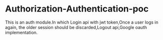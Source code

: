 # Authorization-Authentication-poc
This is an auth module.In which Login api with jwt token,Once a user logs in again, the older session should be discarded,Logout api,Google oauth implementation.
